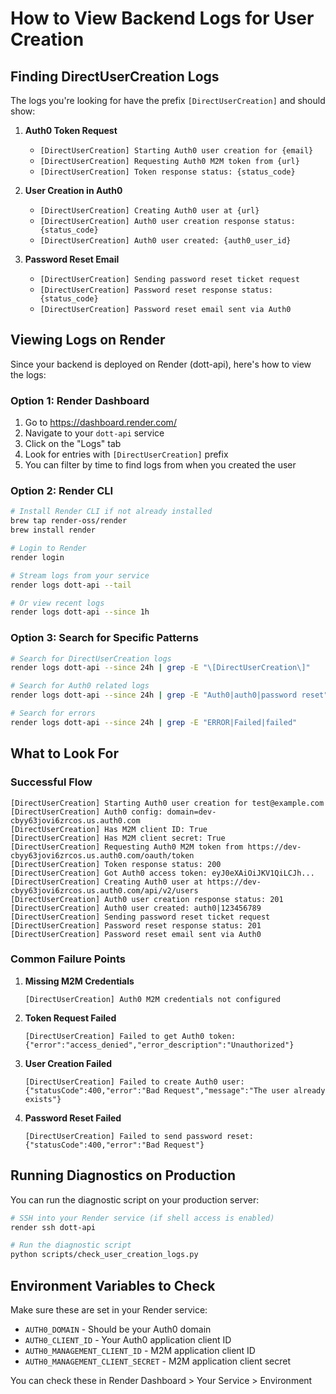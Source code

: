 # How to View Backend Logs for User Creation

## Finding DirectUserCreation Logs

The logs you're looking for have the prefix `[DirectUserCreation]` and should show:

1. **Auth0 Token Request**
   - `[DirectUserCreation] Starting Auth0 user creation for {email}`
   - `[DirectUserCreation] Requesting Auth0 M2M token from {url}`
   - `[DirectUserCreation] Token response status: {status_code}`

2. **User Creation in Auth0**
   - `[DirectUserCreation] Creating Auth0 user at {url}`
   - `[DirectUserCreation] Auth0 user creation response status: {status_code}`
   - `[DirectUserCreation] Auth0 user created: {auth0_user_id}`

3. **Password Reset Email**
   - `[DirectUserCreation] Sending password reset ticket request`
   - `[DirectUserCreation] Password reset response status: {status_code}`
   - `[DirectUserCreation] Password reset email sent via Auth0`

## Viewing Logs on Render

Since your backend is deployed on Render (dott-api), here's how to view the logs:

### Option 1: Render Dashboard
1. Go to https://dashboard.render.com/
2. Navigate to your `dott-api` service
3. Click on the "Logs" tab
4. Look for entries with `[DirectUserCreation]` prefix
5. You can filter by time to find logs from when you created the user

### Option 2: Render CLI
```bash
# Install Render CLI if not already installed
brew tap render-oss/render
brew install render

# Login to Render
render login

# Stream logs from your service
render logs dott-api --tail

# Or view recent logs
render logs dott-api --since 1h
```

### Option 3: Search for Specific Patterns
```bash
# Search for DirectUserCreation logs
render logs dott-api --since 24h | grep -E "\[DirectUserCreation\]"

# Search for Auth0 related logs
render logs dott-api --since 24h | grep -E "Auth0|auth0|password reset"

# Search for errors
render logs dott-api --since 24h | grep -E "ERROR|Failed|failed"
```

## What to Look For

### Successful Flow
```
[DirectUserCreation] Starting Auth0 user creation for test@example.com
[DirectUserCreation] Auth0 config: domain=dev-cbyy63jovi6zrcos.us.auth0.com
[DirectUserCreation] Has M2M client ID: True
[DirectUserCreation] Has M2M client secret: True
[DirectUserCreation] Requesting Auth0 M2M token from https://dev-cbyy63jovi6zrcos.us.auth0.com/oauth/token
[DirectUserCreation] Token response status: 200
[DirectUserCreation] Got Auth0 access token: eyJ0eXAiOiJKV1QiLCJh...
[DirectUserCreation] Creating Auth0 user at https://dev-cbyy63jovi6zrcos.us.auth0.com/api/v2/users
[DirectUserCreation] Auth0 user creation response status: 201
[DirectUserCreation] Auth0 user created: auth0|123456789
[DirectUserCreation] Sending password reset ticket request
[DirectUserCreation] Password reset response status: 201
[DirectUserCreation] Password reset email sent via Auth0
```

### Common Failure Points

1. **Missing M2M Credentials**
   ```
   [DirectUserCreation] Auth0 M2M credentials not configured
   ```

2. **Token Request Failed**
   ```
   [DirectUserCreation] Failed to get Auth0 token: {"error":"access_denied","error_description":"Unauthorized"}
   ```

3. **User Creation Failed**
   ```
   [DirectUserCreation] Failed to create Auth0 user: {"statusCode":400,"error":"Bad Request","message":"The user already exists"}
   ```

4. **Password Reset Failed**
   ```
   [DirectUserCreation] Failed to send password reset: {"statusCode":400,"error":"Bad Request"}
   ```

## Running Diagnostics on Production

You can run the diagnostic script on your production server:

```bash
# SSH into your Render service (if shell access is enabled)
render ssh dott-api

# Run the diagnostic script
python scripts/check_user_creation_logs.py
```

## Environment Variables to Check

Make sure these are set in your Render service:

- `AUTH0_DOMAIN` - Should be your Auth0 domain
- `AUTH0_CLIENT_ID` - Your Auth0 application client ID
- `AUTH0_MANAGEMENT_CLIENT_ID` - M2M application client ID
- `AUTH0_MANAGEMENT_CLIENT_SECRET` - M2M application client secret

You can check these in Render Dashboard > Your Service > Environment